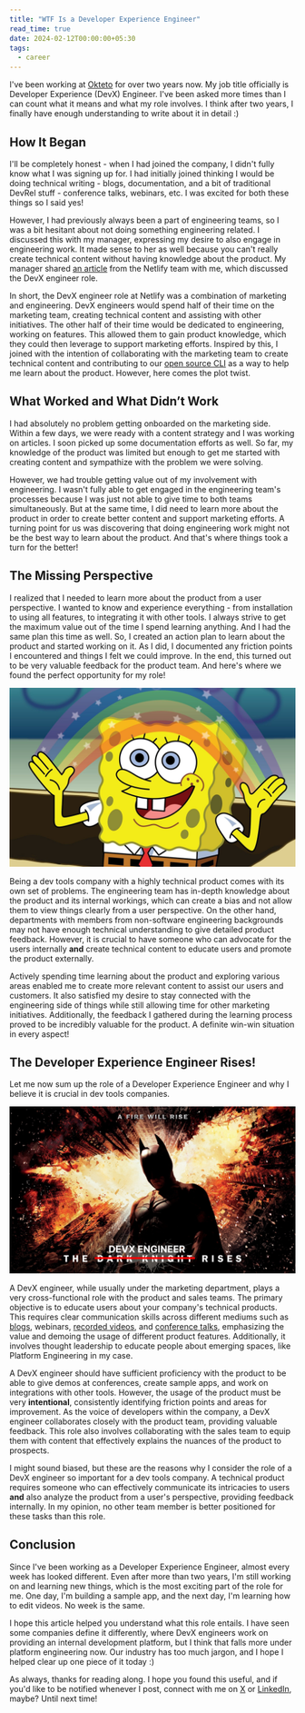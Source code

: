 ```yaml
---
title: "WTF Is a Developer Experience Engineer"
read_time: true
date: 2024-02-12T00:00:00+05:30
tags:
  - career
---
```


I've been working at [Okteto](https://www.okteto.com/) for over two years now. My job title officially is Developer Experience (DevX) Engineer. I've been asked more times than I can count what it means and what my role involves. I think after two years, I finally have enough understanding to write about it in detail :)

## How It Began

I'll be completely honest - when I had joined the company, I didn't fully know what I was signing up for. I had initially joined thinking I would be doing technical writing - blogs, documentation, and a bit of traditional DevRel stuff - conference talks, webinars, etc. I was excited for both these things so I said yes!

However, I had previously always been a part of engineering teams, so I was a bit hesitant about not doing something engineering related. I discussed this with my manager, expressing my desire to also engage in engineering work. It made sense to her as well because you can't really create technical content without having knowledge about the product. My manager shared [an article](https://www.netlify.com/blog/2021/01/06/developer-experience-at-netlify/) from the Netlify team with me, which discussed the DevX engineer role.

In short, the DevX engineer role at Netlify was a combination of marketing and engineering. DevX engineers would spend half of their time on the marketing team, creating technical content and assisting with other initiatives. The other half of their time would be dedicated to engineering, working on features. This allowed them to gain product knowledge, which they could then leverage to support marketing efforts. Inspired by this, I joined with the intention of collaborating with the marketing team to create technical content and contributing to our [open source CLI](https://github.com/okteto/okteto) as a way to help me learn about the product. However, here comes the plot twist.

## What Worked and What Didn’t Work

I had absolutely no problem getting onboarded on the marketing side. Within a few days, we were ready with a content strategy and I was working on articles. I soon picked up some documentation efforts as well. So far, my knowledge of the product was limited but enough to get me started with creating content and sympathize with the problem we were solving.

However, we had trouble getting value out of my involvement with engineering. I wasn't fully able to get engaged in the engineering team's processes because I was just not able to give time to both teams simultaneously. But at the same time, I did need to learn more about the product in order to create better content and support marketing efforts. A turning point for us was discovering that doing engineering work might not be the best way to learn about the product. And that's where things took a turn for the better!

## The Missing Perspective

I realized that I needed to learn more about the product from a user perspective. I wanted to know and experience everything - from installation to using all features, to integrating it with other tools. I always strive to get the maximum value out of the time I spend learning anything. And I had the same plan this time as well. So, I created an action plan to learn about the product and started working on it. As I did, I documented any friction points I encountered and things I felt we could improve. In the end, this turned out to be very valuable feedback for the product team. And here's where we found the perfect opportunity for my role!

![happy sponge bob](happy-sponge-bob.jpg)

Being a dev tools company with a highly technical product comes with its own set of problems. The engineering team has in-depth knowledge about the product and its internal workings, which can create a bias and not allow them to view things clearly from a user perspective. On the other hand, departments with members from non-software engineering backgrounds may not have enough technical understanding to give detailed product feedback. However, it is crucial to have someone who can advocate for the users internally **and** create technical content to educate users and promote the product externally.

Actively spending time learning about the product and exploring various areas enabled me to create more relevant content to assist our users and customers. It also satisfied my desire to stay connected with the engineering side of things while still allowing time for other marketing initiatives. Additionally, the feedback I gathered during the learning process proved to be incredibly valuable for the product. A definite win-win situation in every aspect!


## The Developer Experience Engineer Rises!
Let me now sum up the role of a Developer Experience Engineer and why I believe it is crucial in dev tools companies.

![rises meme](rises.png)

A DevX engineer, while usually under the marketing department, plays a very cross-functional role with the product and sales teams. The primary objective is to educate users about your company's technical products. This requires clear communication skills across different mediums such as [blogs](https://www.okteto.com/blog/authors/arsh-sharma/), webinars, [recorded videos](https://www.okteto.com/videos/with/arsh-sharma/), and [conference talks](https://arshsharma.com/speaking/), emphasizing the value and demoing the usage of different product features. Additionally, it involves thought leadership to educate people about emerging spaces, like Platform Engineering in my case.

A DevX engineer should have sufficient proficiency with the product to be able to give demos at conferences, create sample apps, and work on integrations with other tools. However, the usage of the product must be very **intentional**, consistently identifying friction points and areas for improvement. As the voice of developers within the company, a DevX engineer collaborates closely with the product team, providing valuable feedback. This role also involves collaborating with the sales team to equip them with content that effectively explains the nuances of the product to prospects.

I might sound biased, but these are the reasons why I consider the role of a DevX engineer so important for a dev tools company. A technical product requires someone who can effectively communicate its intricacies to users **and** also analyze the product from a user's perspective, providing feedback internally. In my opinion, no other team member is better positioned for these tasks than this role.

## Conclusion

Since I've been working as a Developer Experience Engineer, almost every week has looked different. Even after more than two years, I'm still working on and learning new things, which is the most exciting part of the role for me. One day, I'm building a sample app, and the next day, I'm learning how to edit videos. No week is the same.

I hope this article helped you understand what this role entails. I have seen some companies define it differently, where DevX engineers work on providing an internal development platform, but I think that falls more under platform engineering now. Our industry has too much jargon, and I hope I helped clear up one piece of it today :)

As always, thanks for reading along. I hope you found this useful, and if you'd like to be notified whenever I post, connect with me on [X](https://twitter.com/RinkiyaKeDad) or [LinkedIn](https://www.linkedin.com/in/arsh4/), maybe? Until next time!